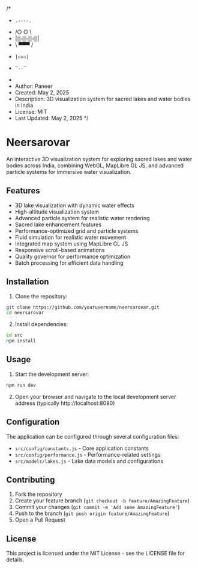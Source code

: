 /*
 *     .----.
 *    /○  ○ \    
 *   |▒▫▒▫▒▫▒| 
 *    \ ▀▀▀ /  
 *     |▫▫▫|
 *     ‾--‾
 *   
 *   Author: Paneer
 *   Created: May 2, 2025
 *   Description: 3D visualization system for sacred lakes and water bodies in India
 *   License: MIT
 *   Last Updated: May 2, 2025
 */

# Neersarovar

An interactive 3D visualization system for exploring sacred lakes and water bodies across India, combining WebGL, MapLibre GL JS, and advanced particle systems for immersive water visualization.

## Features

- 3D lake visualization with dynamic water effects
- High-altitude visualization system
- Advanced particle system for realistic water rendering
- Sacred lake enhancement features
- Performance-optimized grid and particle systems
- Fluid simulation for realistic water movement
- Integrated map system using MapLibre GL JS
- Responsive scroll-based animations
- Quality governor for performance optimization
- Batch processing for efficient data handling

## Installation

1. Clone the repository:
```bash
git clone https://github.com/yourusername/neersarovar.git
cd neersarovar
```

2. Install dependencies:
```bash
cd src
npm install
```

## Usage

1. Start the development server:
```bash
npm run dev
```

2. Open your browser and navigate to the local development server address (typically http://localhost:8080)

## Configuration

The application can be configured through several configuration files:

- `src/config/constants.js` - Core application constants
- `src/config/performance.js` - Performance-related settings
- `src/models/lakes.js` - Lake data models and configurations

## Contributing

1. Fork the repository
2. Create your feature branch (`git checkout -b feature/AmazingFeature`)
3. Commit your changes (`git commit -m 'Add some AmazingFeature'`)
4. Push to the branch (`git push origin feature/AmazingFeature`)
5. Open a Pull Request

## License

This project is licensed under the MIT License - see the LICENSE file for details.